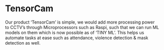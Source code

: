 <h1>TensorCam</h1>

Our product ‘TensorCam’ is simple, we would add more processing power to CCTV’s through Microprocessors such as Raspi, such that we can run ML models on them which is now possible as of ‘TINY ML’. This helps us automate tasks at ease such as attendance, violence detection & mask detection as well.
